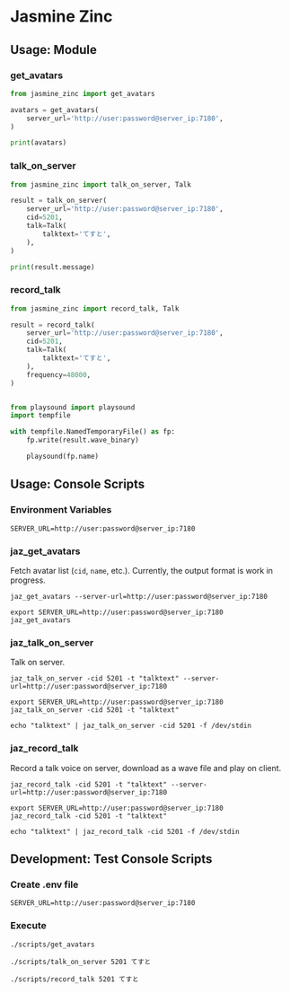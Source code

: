 # Jasmine Zinc

## Usage: Module

### get_avatars
```python
from jasmine_zinc import get_avatars

avatars = get_avatars(
    server_url='http://user:password@server_ip:7180',
)

print(avatars)
```

### talk_on_server
```python
from jasmine_zinc import talk_on_server, Talk

result = talk_on_server(
    server_url='http://user:password@server_ip:7180',
    cid=5201,
    talk=Talk(
        talktext='てすと',
    ),
)

print(result.message)
```

### record_talk
```python
from jasmine_zinc import record_talk, Talk

result = record_talk(
    server_url='http://user:password@server_ip:7180',
    cid=5201,
    talk=Talk(
        talktext='てすと',
    ),
    frequency=48000,
)


from playsound import playsound
import tempfile

with tempfile.NamedTemporaryFile() as fp:
    fp.write(result.wave_binary)

    playsound(fp.name)
```


## Usage: Console Scripts
### Environment Variables
```env
SERVER_URL=http://user:password@server_ip:7180
```

### jaz_get_avatars
Fetch avatar list (`cid`, `name`, etc.). Currently, the output format is work in progress.

```shell
jaz_get_avatars --server-url=http://user:password@server_ip:7180

export SERVER_URL=http://user:password@server_ip:7180
jaz_get_avatars
```

### jaz_talk_on_server
Talk on server.

```shell
jaz_talk_on_server -cid 5201 -t "talktext" --server-url=http://user:password@server_ip:7180

export SERVER_URL=http://user:password@server_ip:7180
jaz_talk_on_server -cid 5201 -t "talktext"

echo "talktext" | jaz_talk_on_server -cid 5201 -f /dev/stdin
```

### jaz_record_talk
Record a talk voice on server, download as a wave file and play on client.

```shell
jaz_record_talk -cid 5201 -t "talktext" --server-url=http://user:password@server_ip:7180

export SERVER_URL=http://user:password@server_ip:7180
jaz_record_talk -cid 5201 -t "talktext"

echo "talktext" | jaz_record_talk -cid 5201 -f /dev/stdin
```

## Development: Test Console Scripts
### Create .env file
```env
SERVER_URL=http://user:password@server_ip:7180
```

### Execute
```shell
./scripts/get_avatars

./scripts/talk_on_server 5201 てすと

./scripts/record_talk 5201 てすと
```
